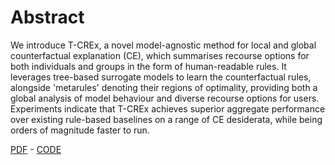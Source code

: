 # Abstract

We introduce T-CREx, a novel model-agnostic method for local and global counterfactual explanation (CE), which summarises recourse options for both individuals and groups in the form of human-readable rules. It leverages tree-based surrogate models to learn the counterfactual rules, alongside 'metarules' denoting their regions of optimality, providing both a global analysis of model behaviour and diverse recourse options for users. Experiments indicate that T-CREx achieves superior aggregate performance over existing rule-based baselines on a range of CE desiderata, while being orders of magnitude faster to run.

[PDF](https://arxiv.org/pdf/2405.18875) - [CODE](https://github.com/salimamoukou/)

